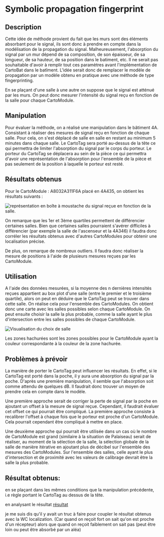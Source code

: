 # Symbolic propagation fingerprint

## Description

Cette idée de méthode provient du fait que les murs sont des éléments absorbant pour le signal, ils sont donc à prendre en compte dans la modélisation de la propagation du signal.
Malheureusement, l'absorption du signal par un mur dépend de sa composition, de son épaisseur, de sa longueur, de sa hauteur, de sa position dans le batiment, etc. Il ne serait pas souhaitable d'avoir à remplir tout ces paramètres avant l'implémentation de CartoBat dans le batîment.
L'idée serait donc de remplacer le modèle de propagation par un modèle obtenu en pratique avec une méthode de type fingerprinting.

En se plaçant d'une salle à une autre on suppose que le signal est atténué par les murs. On peut donc mesurer l'intensité du signal reçu en fonction de la salle pour chaque CartoModule.

## Manipulation

Pour évaluer la méthode, on a réalisé une manipulation dans le bâtiment 4A. Consistant à réaliser des mesures de signal reçu en fonction de chaque salle. Pour cela, on s'est déplacé de salle en salle en restant au minimum 5 minutes dans chaque salle. Le CartoTag sera porté au-dessus de la tête ce qui permettra de limiter l'absorption du signal par le corps du porteur. Le porteur du CartoTag se déplacera au sein de la pièce ce qui permettra d'avoir une représentation de l'absorption pour l'ensemble de la pièce et pas seulement de la position à laquelle le porteur est resté.

## Résultats obtenus
 
Pour le CartoModule : A8032A311F6A placé en 4A435, on obtient les résultats suivants :

![représentation en boîte à moustache du signal reçue en fonction de la salle.](output/RoomComparison.png "représentation en boîte à moustache du signal reçue en fonction de la salle")

On remarque que les 1er et 3ème quartiles permettent de différencier certaines salles. Bien que certaines salles pourraient s'avérer difficiles à différencier (par exemple la salle de l'ascenseur et la 4A346) il faudra donc corréler les résultats obtenus avec d'autres CartoModules pour obtenir une localisation précise.

De plus, on remarque de nombreux outliers. Il faudra donc réaliser la mesure de positions à l'aide de plusieurs mesures reçues par les CartoModule.

## Utilisation

 A l'aide des données mesurées, si la moyenne des n dernières intensités reçues appartient au box plot d'une salle (entre le premier et le troisième quartile), alors on peut en déduire que le CartoTag peut se trouver dans cette salle. On réalise cela pour l'ensemble des CartoModules. On obtient donc une carte avec les salles possibles selon chaque CartoModule. On peut ensuite choisir la salle la plus probable, comme la salle ayant le plus d'intersection entre les salles possibles de chaque CartoModule.

 ![Visualisation du choix de salle](output/map.png "Visualisation du choix de salle")

Les zones hachurées sont les zones possibles pour le CartoModule ayant la couleur correspondante à la couleur de la zone hachurée.

 ## Problèmes à prévoir 

 La manière de porter le CartoTag peut influencer les résultats. En effet, si le CartoTag est porté dans la poche, il y aura une absorption du signal par la poche. D'après une première manipulation, il semble que l'absorption soit comme attendu de quelques dB. Il faudrait donc trouver un moyen de prendre cela en compte dans le modèle.

Une première approche serait de corriger la perte de signal par la poche en ajoutant un offset à la mesure de signal reçue. Cependant, il faudrait évaluer cet offset ce qui pourrait être compliqué. La première approche consiste à recalibrer l'offset à chaque fois que le porteur est proche d'un CartoModule. Cela pourrait cependant être compliqué à mettre en place.

Une deuxième approche qui pourrait être utilisée dans un cas où le nombre de CartoModule est grand (similaire à la situation de Palaiseau) serait de réaliser, au moment de la sélection de la salle, la sélection globale de la salle de manière itérative en ajoutant plus de décibel sur l'ensemble des mesures des CartoModules. Sur l'ensemble des salles, celle ayant le plus d'intersection et de proximité avec les valeurs de calibrage devrait être la salle la plus probable.

## Résultat obtenus:

en se plaçant dans les mêmes conditions que la manipulation précédente, i.e règle portant le CartoTag au dessus de la tête.

en analysant le résultat [résultat](output/spfmap.html)

je me suis dis qu'il y avait un truc à faire pour coupler le résultat obtenus avec la WC localization. (Car quand on reçoit fort on sait qu'on est proche d'un récepteur) alors que quand on reçoit faiblement on sait pas (peut être loin ou peut être absorbé par un aléa)